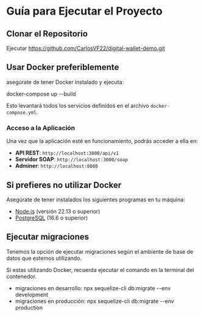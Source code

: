 # Guía para Ejecutar el Proyecto

## Clonar el Repositorio

Ejecutar https://github.com/CarlosVF22/digital-wallet-demo.git

## Usar Docker preferiblemente

asegúrate de tener Docker instalado y ejecuta:

docker-compose up --build

Esto levantará todos los servicios definidos en el archivo `docker-compose.yml`.

### Acceso a la Aplicación

Una vez que la aplicación esté en funcionamiento, podrás acceder a ella en:

-   **API REST**: `http://localhost:3000/api/v1`
-   **Servidor SOAP**: `http://localhost:3000/soap`
-   **Adminer**: `http://localhost:8080`

## Si prefieres no utilizar Docker

Asegúrate de tener instalados los siguientes programas en tu máquina:

-   [Node.js](https://nodejs.org/) (versión 22.13 o superior)
-   [PostgreSQL](https://www.postgresql.org/) (16.6 o superior)

## Ejecutar migraciones

Tenemos la opción de ejecutar migraciones según el ambiente de base de datos que estemos utilizando.

Si estas utilizando Docker, recuerda ejecutar el comando en la terminal del contenedor.

-   migraciones en desarrollo: npx sequelize-cli db:migrate --env development
-   migraciones en producción: npx sequelize-cli db:migrate --env production
